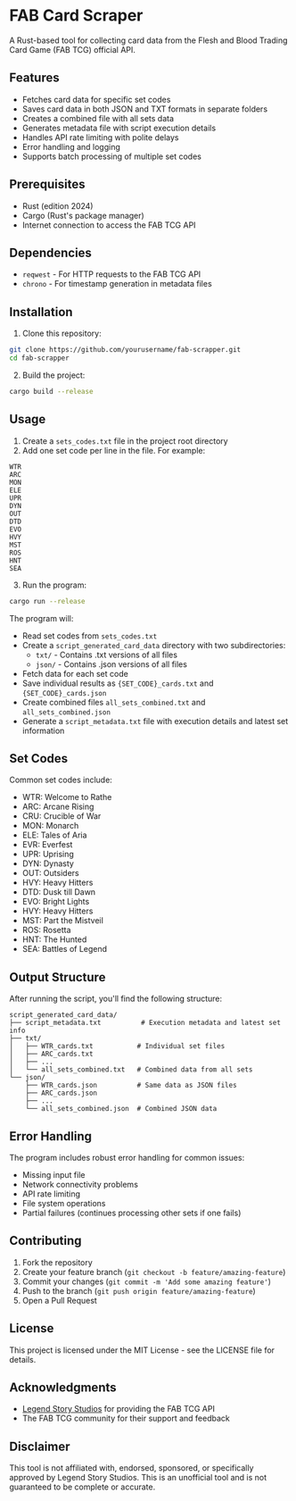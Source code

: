 # FAB Card Scraper

A Rust-based tool for collecting card data from the Flesh and Blood Trading Card Game (FAB TCG) official API.

## Features

- Fetches card data for specific set codes
- Saves card data in both JSON and TXT formats in separate folders
- Creates a combined file with all sets data
- Generates metadata file with script execution details
- Handles API rate limiting with polite delays
- Error handling and logging
- Supports batch processing of multiple set codes

## Prerequisites

- Rust (edition 2024)
- Cargo (Rust's package manager)
- Internet connection to access the FAB TCG API

## Dependencies

- `reqwest` - For HTTP requests to the FAB TCG API
- `chrono` - For timestamp generation in metadata files

## Installation

1. Clone this repository:
```bash
git clone https://github.com/yourusername/fab-scrapper.git
cd fab-scrapper
```

2. Build the project:
```bash
cargo build --release
```

## Usage

1. Create a `sets_codes.txt` file in the project root directory
2. Add one set code per line in the file. For example:
```
WTR
ARC
MON
ELE
UPR
DYN
OUT
DTD
EVO
HVY
MST
ROS
HNT
SEA
```

3. Run the program:
```bash
cargo run --release
```

The program will:
- Read set codes from `sets_codes.txt`
- Create a `script_generated_card_data` directory with two subdirectories:
  - `txt/` - Contains .txt versions of all files
  - `json/` - Contains .json versions of all files
- Fetch data for each set code
- Save individual results as `{SET_CODE}_cards.txt` and `{SET_CODE}_cards.json`
- Create combined files `all_sets_combined.txt` and `all_sets_combined.json`
- Generate a `script_metadata.txt` file with execution details and latest set information

## Set Codes

Common set codes include:
- WTR: Welcome to Rathe
- ARC: Arcane Rising
- CRU: Crucible of War
- MON: Monarch
- ELE: Tales of Aria
- EVR: Everfest
- UPR: Uprising
- DYN: Dynasty
- OUT: Outsiders
- HVY: Heavy Hitters
- DTD: Dusk till Dawn
- EVO: Bright Lights
- HVY: Heavy Hitters
- MST: Part the Mistveil
- ROS: Rosetta
- HNT: The Hunted
- SEA: Battles of Legend

## Output Structure

After running the script, you'll find the following structure:

```
script_generated_card_data/
├── script_metadata.txt          # Execution metadata and latest set info
├── txt/
│   ├── WTR_cards.txt           # Individual set files
│   ├── ARC_cards.txt
│   ├── ...
│   └── all_sets_combined.txt   # Combined data from all sets
└── json/
    ├── WTR_cards.json          # Same data as JSON files
    ├── ARC_cards.json
    ├── ...
    └── all_sets_combined.json  # Combined JSON data
```

## Error Handling

The program includes robust error handling for common issues:
- Missing input file
- Network connectivity problems
- API rate limiting
- File system operations
- Partial failures (continues processing other sets if one fails)

## Contributing

1. Fork the repository
2. Create your feature branch (`git checkout -b feature/amazing-feature`)
3. Commit your changes (`git commit -m 'Add some amazing feature'`)
4. Push to the branch (`git push origin feature/amazing-feature`)
5. Open a Pull Request

## License

This project is licensed under the MIT License - see the LICENSE file for details.

## Acknowledgments

- [Legend Story Studios](https://legendstory.com/) for providing the FAB TCG API
- The FAB TCG community for their support and feedback

## Disclaimer

This tool is not affiliated with, endorsed, sponsored, or specifically approved by Legend Story Studios. This is an unofficial tool and is not guaranteed to be complete or accurate.